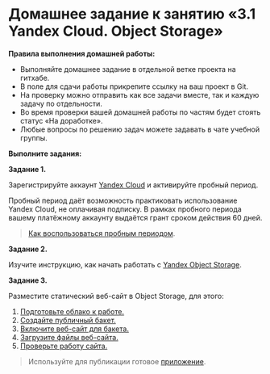 # Домашнее задание к занятию «3.1 Yandex Cloud. Object Storage»

**Правила выполнения домашней работы:**
* Выполняйте домашнее задание в отдельной ветке проекта на гитхабе.
* В поле для сдачи работы прикрепите ссылку на ваш проект в Git.
* На проверку можно отправить как все задачи вместе, так и каждую задачу по отдельности. 
* Во время проверки вашей домашней работы по частям будет стоять статус «На доработке».
* Любые вопросы по решению задач можете задавать в чате учебной группы.

**Выполните задания:**

**Задание 1.**

Зарегистрируйте аккаунт [Yandex Cloud](https://cloud.yandex.ru/) и активируйте пробный период.

Пробный период даёт возможность практиковать использование Yandex Cloud, не оплачивая подписку.
В рамках пробного периода вашему платёжному аккаунту выдаётся грант сроком действия 60 дней.

> [Как воспользоваться пробным периодом](https://cloud.yandex.ru/docs/free-trial/concepts/quickstart).

**Задание 2.**

Изучите инструкцию, как начать работать с [Yandex Object Storage](https://cloud.yandex.ru/docs/storage/quickstart).

**Задание 3.**

Разместите статический веб-сайт в Object Storage, для этого:

1. [Подготовьте облако к работе.](https://cloud.yandex.ru/docs/tutorials/web/static#before-you-begin)
1. [Создайте публичный бакет.](https://cloud.yandex.ru/docs/tutorials/web/static#create-public-bucket)
1. [Включите веб-сайт для бакета.](https://cloud.yandex.ru/docs/tutorials/web/static#turn-on-hosting)
1. [Загрузите файлы веб-сайта.](https://cloud.yandex.ru/docs/tutorials/web/static#upload-files)
1. [Проверьте работу сайта.](https://cloud.yandex.ru/docs/tutorials/web/static#test-site)

> Используйте для публикации готовое [приложение](app).
